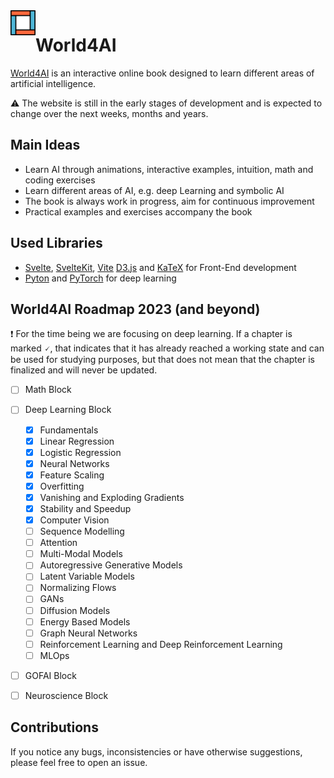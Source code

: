 <img src='logo.svg' align="left" width="40px" margin="20px">

# World4AI

[World4AI](https://world4ai.org) is an interactive online book designed to learn different areas of artificial intelligence.

⚠️ The website is still in the early stages of development and is expected to change over the next weeks, months and years.

## Main Ideas

- Learn AI through animations, interactive examples, intuition, math and coding exercises
- Learn different areas of AI, e.g. deep Learning and symbolic AI
- The book is always work in progress, aim for continuous improvement
- Practical examples and exercises accompany the book

## Used Libraries

- [Svelte](https://svelte.dev/), [SvelteKit](https://kit.svelte.dev/), [Vite](https://vitejs.dev/) [D3.js](https://d3js.org/) and [KaTeX](https://katex.org/) for Front-End development
- [Pyton](https://www.python.org/) and [PyTorch](https://pytorch.org/) for deep learning

## World4AI Roadmap 2023 (and beyond)

❗ For the time being we are focusing on deep learning.
If a chapter is marked 🗸, that indicates that it has already reached a working state and can be used for studying purposes, but that does not mean that the chapter is finalized and will never be updated.

- [ ] Math Block

- [ ] Deep Learning Block

  - [x] Fundamentals
  - [x] Linear Regression
  - [x] Logistic Regression
  - [x] Neural Networks
  - [x] Feature Scaling
  - [x] Overfitting
  - [x] Vanishing and Exploding Gradients
  - [x] Stability and Speedup
  - [x] Computer Vision
  - [ ] Sequence Modelling
  - [ ] Attention
  - [ ] Multi-Modal Models
  - [ ] Autoregressive Generative Models
  - [ ] Latent Variable Models
  - [ ] Normalizing Flows
  - [ ] GANs
  - [ ] Diffusion Models
  - [ ] Energy Based Models
  - [ ] Graph Neural Networks
  - [ ] Reinforcement Learning and Deep Reinforcement Learning
  - [ ] MLOps

- [ ] GOFAI Block

- [ ] Neuroscience Block

## Contributions

If you notice any bugs, inconsistencies or have otherwise suggestions, please feel free to open an issue.
